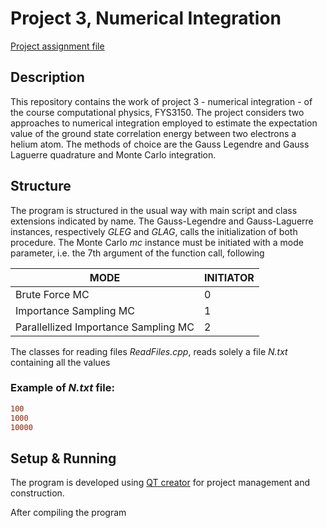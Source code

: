# Project 3, Numerical Integration

[Project assignment file](https://github.com/CompPhysics/ComputationalPhysics/blob/master/doc/Projects/2019/Project3/pdf/Project3.pdf)


## Description

This repository contains the work of project 3 - numerical integration - of the course computational 
physics, FYS3150. The project considers two approaches to numerical integration employed to estimate the expectation value of the ground state correlation energy between two electrons a helium atom. The methods of choice are the Gauss Legendre and Gauss Laguerre quadrature and Monte  Carlo integration. 


## Structure
The program is structured in the usual way with main script and class extensions indicated by name.  The Gauss-Legendre and Gauss-Laguerre instances, respectively _GLEG_ and _GLAG_, calls the initialization of both procedure. The Monte Carlo _mc_ instance must be initiated with a mode parameter, i.e. the 7th argument of the function call, following

| __MODE__  | __INITIATOR__  |   
|---|---|
| Brute Force MC  |  0 |
| Importance Sampling MC|  1 |
| Parallellized Importance Sampling MC |  2 |

The classes for reading files _ReadFiles.cpp_, reads solely a file _N.txt_ containing all the values 

### Example of _N.txt_ file:
```diff
100
1000
10000
```


## Setup & Running 

The program is developed using [QT creator](https://www.qt.io/download) for project management and construction.

After compiling the program 
